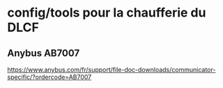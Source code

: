 # config/tools pour la chaufferie du DLCF

## Anybus AB7007
https://www.anybus.com/fr/support/file-doc-downloads/communicator-specific/?ordercode=AB7007



